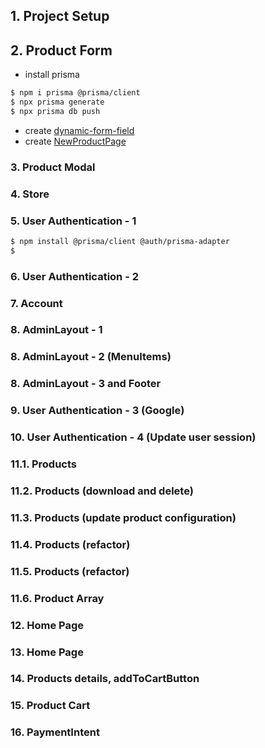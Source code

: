 ## 1. Project Setup

## 2. Product Form

- install prisma

```bash
$ npm i prisma @prisma/client
$ npx prisma generate
$ npx prisma db push
```

- create [dynamic-form-field](src/components/forms/dynamic-form-field/index.tsx)
- create [NewProductPage](src/app/account/product/new/page.tsx)

### 3. Product Modal

### 4. Store

### 5. User Authentication - 1

```bash
$ npm install @prisma/client @auth/prisma-adapter
$
```

### 6. User Authentication - 2

### 7. Account

### 8. AdminLayout - 1

### 8. AdminLayout - 2 (MenuItems)

### 8. AdminLayout - 3 and Footer

### 9. User Authentication - 3 (Google)

### 10. User Authentication - 4 (Update user session)

### 11.1. Products

### 11.2. Products (download and delete)

### 11.3. Products (update product configuration)

### 11.4. Products (refactor)

### 11.5. Products (refactor)

### 11.6. Product Array

### 12. Home Page

### 13. Home Page

### 14. Products details, addToCartButton

### 15. Product Cart

### 16. PaymentIntent
